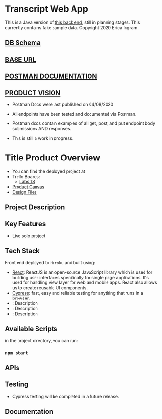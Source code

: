 # Transcript Web App

This is a Java version of [this back end](https://github.com/evoingram/webapp-backend), still in planning stages.
This currently contains fake sample data.  Copyright 2020 Erica Ingram.

## [DB Schema](https://dbdesigner.page.link/gbEtfTr1XjgwDa2C7)

## [BASE URL](https://transcript-webapp.herokuapp.com/api)

## [POSTMAN DOCUMENTATION](https://documenter.getpostman.com/view/6401823/SzRxWAvu?version=latest)

## [PRODUCT VISION](https://aquoco-my.sharepoint.com/:w:/g/personal/evoingram_aquoco_onmicrosoft_com/ES9-HPl3otdAjjtMrqpWIrkBMTrLyRDvxVEtYGkOMWLDUQ?e=fXTfhK)

- Postman Docs were last published on 04/08/2020

- All endpoints have been tested and documented via Postman.
- Postman docs contain examples of all get, post, and put endpoint body submissions AND responses.
- This is still a work in progress.

# Title Product Overview

* You can find the deployed project at 
* Trello Boards: 
    - [Labs 18]()
* [Product Canvas]()
* [Design Files]()

## Project Description

## Key Features

- Live solo project

## Tech Stack

Front end deployed to `Heroku` and built using:

- [React](https://reactjs.org/): ReactJS is an open-source JavaScript library which is used for building user interfaces specifically for single page applications. It's used for handling view layer for web and mobile apps. React also allows us to create reusable UI components.
- [Cypress](https://github.com/cypress-io/cypress):  fast, easy and reliable testing for anything that runs in a browser.
- []():  Description
- []():  Description
- []():  Description

## Available Scripts 

in the project directory, you can run: 

### `npm start`

## APIs
   
## Testing

- Cypress testing will be completed in a future release.

## Documentation
